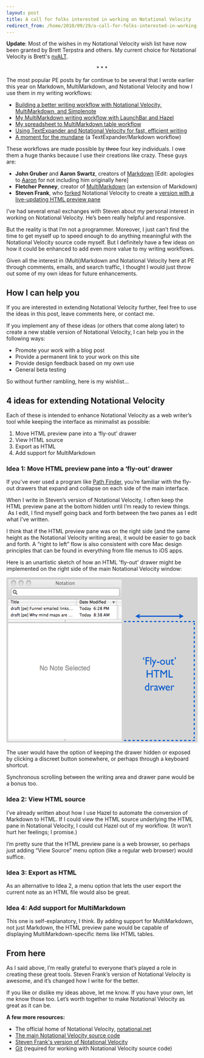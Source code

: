 ```yaml
---
layout: post
title: A call for folks interested in working on Notational Velocity
redirect_from: /home/2010/09/29/a-call-for-folks-interested-in-working-on-notational-velocity/index.html
---
```

<p><strong>Update</strong>: Most of the wishes in my Notational Velocity wish list have now been granted by Brett Terpstra and others. My current choice for Notational Velocity is Brett's <a href="http://brettterpstra.com/code/notational-velocity-alt">nvALT</a>.
<p style="text-align: center;">* * *</p>
<p>The most popular PE posts by far continue to be several that I wrote earlier this year on Markdown, MultiMarkdown, and Notational Velocity and how I use them in my writing workflows:</p>
<ul>
<li><a href="http://www.practicallyefficient.com/2010/06/01/notational-velocity-multimarkdown-and-simplenote/">Building a better writing workflow with Notational Velocity, MultiMarkdown, and Simplenote</a></li>
<li><a href="http://www.practicallyefficient.com/2010/06/01/notational-velocity-multimarkdown-and-simplenote/"></a><a href="http://www.practicallyefficient.com/2010/06/01/notational-velocity-multimarkdown-and-simplenote/">My MultiMarkdown writing workflow with LaunchBar and Hazel</a></li>
<li><a href="http://www.practicallyefficient.com/2010/08/09/my-spreadsheet-to-multimarkdown-table-workflow/">My spreadsheet to MultiMarkdown table workflow</a></li>
<li><a href="http://www.practicallyefficient.com/2010/07/13/using-textexpander-and-notational-velocity-for-fast-efficient-writing/">Using TextExpander and Notational Velocity for fast, efficient writing</a></li>
<li><a href="http://www.practicallyefficient.com/2010/09/03/a-moment-for-the-mundane/">A moment for the mundane</a> (a TextExpander/Markdown workflow)</li>
</ul>
<p>These workflows are made possible by <span style="text-decoration: line-through;">three</span> four key individuals. I owe them a huge thanks because I use their creations like crazy. These guys are:</p>
<ul>
<li><strong>John Gruber </strong>and <strong>Aaron Swartz</strong>, creators of <a href="http://daringfireball.net/projects/markdown/">Markdown</a> [Edit: apologies to <a href="http://www.aaronsw.com/">Aaron</a> for not including him originally here]</li>
<li><strong>Fletcher Penney</strong>, creator of <a href="http://fletcherpenney.net/multimarkdown/">MultiMarkdown</a> (an extension of Markdown)</li>
<li><strong>Steven Frank</strong>, who <a href="http://en.wikipedia.org/wiki/Fork_(software_development)">forked</a> Notational Velocity to create a <a href="http://github.com/panicsteve/nv/downloads">version with a live-updating HTML preview pane</a></li>
</ul>
<p>I’ve had several email exchanges with Steven about my personal interest in working on Notational Velocity. He’s been really helpful and responsive.</p>
<p>But the reality is that I’m not a programmer. Moreover, I just can’t find the time to get myself up to speed enough to do anything meaningful with the Notational Velocity source code myself. But I definitely have a few ideas on how it could be enhanced to add even more value to my writing workflows.</p>
<p>Given all the interest in (Multi)Markdown and Notational Velocity here at PE through comments, emails, and search traffic, I thought I would just throw out some of my own ideas for future enhancements.</p>
<h2 id="howicanhelpyou">How I can help you</h2>
<p>If you are interested in extending Notational Velocity further, feel free to use the ideas in this post, leave comments here, or contact me.</p>
<p>If you implement any of these ideas (or others that come along later) to create a new stable version of Notational Velocity, I can help you in the following ways:</p>
<ul>
<li>Promote your work with a blog post</li>
<li>Provide a permanent link to your work on this site</li>
<li>Provide design feedback based on my own use</li>
<li>General beta testing</li>
</ul>
<p>So without further rambling, here is my wishlist…</p>
<h2 id="ideasforextendingnotationalvelocity">4 ideas for extending Notational Velocity</h2>
<p>Each of these is intended to enhance Notational Velocity as a web writer’s tool while keeping the interface as minimalist as possible:</p>
<ol>
<li>Move HTML preview pane into a ‘fly-out’ drawer</li>
<li>View HTML source</li>
<li>Export as HTML</li>
<li>Add support for MultiMarkdown</li>
</ol>
<h3 id="idea1:movemarkdownpaneintoafly-outdrawer">Idea 1: Move HTML preview pane into a ‘fly-out’ drawer</h3>
<p>If you’ve ever used a program like <a href="http://www.cocoatech.com/">Path Finder</a>, you’re familiar with the fly-out drawers that expand and collapse on each side of the main interface.</p>
<p>When I write in Steven’s version of Notational Velocity, I often keep the HTML preview pane at the bottom hidden until I’m ready to review things.  As I edit, I find myself going back and forth between the two panes as I edit what I’ve written.</p>
<p>I think that if the HTML preview pane was on the right side (and the same height as the Notational Velocity writing area), it would be easier to go back and forth. A “right to left” flow is also consistent with core Mac design principles that can be found in everything from file menus to iOS apps.</p>
<p>Here is an unartistic sketch of how an HTML 'fly-out' drawer might be implemented on the right side of the main Notational Velocity window:</p>
<p><a href="/img/NV-mockup-pe.png"><img class="aligncenter size-full wp-image-1630" title="NV-mockup-pe" src="/img/NV-mockup-pe.png" alt="" width="534" height="435" /></a></p>
<p>The user would have the option of keeping the drawer hidden or exposed by clicking a discreet button somewhere, or perhaps through a keyboard shortcut.</p>
<p>Synchronous scrolling between the writing area and drawer pane would be a bonus too.</p>
<h3 id="idea2:viewhtmlsource">Idea 2: View HTML source</h3>
<p>I’ve already written about how I use Hazel to automate the conversion of Markdown to HTML.  If I could view the HTML source underlying the HTML pane in Notational Velocity, I could cut Hazel out of my workflow. (It won’t hurt her feelings; I promise.)</p>
<p>I’m pretty sure that the HTML preview pane is a web browser, so perhaps just adding “View Source” menu option (like a regular web browser) would suffice.</p>
<h3 id="idea3:exportashtml">Idea 3: Export as HTML</h3>
<p>As an alternative to Idea 2, a menu option that lets the user export the current note as an HTML file would also be great.</p>
<h3>Idea 4: Add support for MultiMarkdown</h3>
<p>This one is self-explanatory, I think. By adding support for MultiMarkdown, not just Markdown, the HTML preview pane would be capable of displaying MultiMarkdown-specific items like HTML tables.</p>
<h2 id="fromhere">From here</h2>
<p>As I said above, I’m really grateful to everyone that’s played a role in creating these great tools.  Steven Frank’s version of Notational Velocity is awesome, and it’s changed how I write for the better.</p>
<p>If you like or dislike my ideas above, let me know.  If you have your own, let me know those too. Let’s worth together to make Notational Velocity as great as it can be.</p>
<p><strong>A few more resources:</strong></p>
<ul>
<li>The official home of Notational Velocity, <a href="http://notational.net/">notational.net</a></li>
<li><a href="http://github.com/scrod/nv/tree/">The main Notational Velocity source code</a></li>
<li><a href="http://github.com/panicsteve/nv/downloads">Steven Frank's version of Notational Velocity</a></li>
<li><a href="http://git-scm.com/">Git</a> (required for working with Notational Velocity source code)</li>
</ul>
